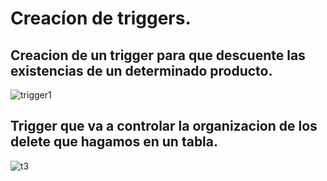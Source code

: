# Creacíon de triggers.

## Creacion de un trigger para que descuente las existencias de un determinado producto.
![trigger1](https://user-images.githubusercontent.com/72084639/135064324-ae15ef7f-2309-4cd3-a727-9af7658334c9.PNG)


## Trigger que va a controlar la organizacion de los delete que hagamos en un tabla.
![t3](https://user-images.githubusercontent.com/72084639/135064591-875852ec-587e-4e5f-85bb-4fb16d2c4cb7.PNG)

